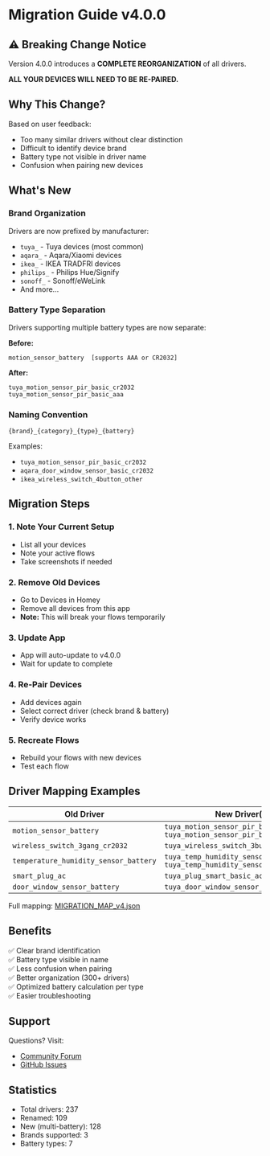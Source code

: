 # Migration Guide v4.0.0

## ⚠️ Breaking Change Notice

Version 4.0.0 introduces a **COMPLETE REORGANIZATION** of all drivers.

**ALL YOUR DEVICES WILL NEED TO BE RE-PAIRED.**

## Why This Change?

Based on user feedback:
- Too many similar drivers without clear distinction
- Difficult to identify device brand
- Battery type not visible in driver name
- Confusion when pairing new devices

## What's New

### Brand Organization
Drivers are now prefixed by manufacturer:
- `tuya_` - Tuya devices (most common)
- `aqara_` - Aqara/Xiaomi devices
- `ikea_` - IKEA TRADFRI devices
- `philips_` - Philips Hue/Signify
- `sonoff_` - Sonoff/eWeLink
- And more...

### Battery Type Separation
Drivers supporting multiple battery types are now separate:

**Before:**
```
motion_sensor_battery  [supports AAA or CR2032]
```

**After:**
```
tuya_motion_sensor_pir_basic_cr2032
tuya_motion_sensor_pir_basic_aaa
```

### Naming Convention
```
{brand}_{category}_{type}_{battery}
```

Examples:
- `tuya_motion_sensor_pir_basic_cr2032`
- `aqara_door_window_sensor_basic_cr2032`
- `ikea_wireless_switch_4button_other`

## Migration Steps

### 1. Note Your Current Setup
- List all your devices
- Note your active flows
- Take screenshots if needed

### 2. Remove Old Devices
- Go to Devices in Homey
- Remove all devices from this app
- **Note:** This will break your flows temporarily

### 3. Update App
- App will auto-update to v4.0.0
- Wait for update to complete

### 4. Re-Pair Devices
- Add devices again
- Select correct driver (check brand & battery)
- Verify device works

### 5. Recreate Flows
- Rebuild your flows with new devices
- Test each flow

## Driver Mapping Examples

| Old Driver | New Driver(s) |
|------------|---------------|
| `motion_sensor_battery` | `tuya_motion_sensor_pir_basic_cr2032`<br>`tuya_motion_sensor_pir_basic_aaa` |
| `wireless_switch_3gang_cr2032` | `tuya_wireless_switch_3button_cr2032` |
| `temperature_humidity_sensor_battery` | `tuya_temp_humidity_sensor_basic_cr2032`<br>`tuya_temp_humidity_sensor_basic_aaa` |
| `smart_plug_ac` | `tuya_plug_smart_basic_ac` |
| `door_window_sensor_battery` | `tuya_door_window_sensor_basic_cr2032` |

Full mapping: [MIGRATION_MAP_v4.json](../scripts/migration/MIGRATION_MAP_v4.json)

## Benefits

✅ Clear brand identification  
✅ Battery type visible in name  
✅ Less confusion when pairing  
✅ Better organization (300+ drivers)  
✅ Optimized battery calculation per type  
✅ Easier troubleshooting  

## Support

Questions? Visit:
- [Community Forum](https://community.homey.app/)
- [GitHub Issues](https://github.com/dlnraja/com.tuya.zigbee/issues)

## Statistics

- Total drivers: 237
- Renamed: 109
- New (multi-battery): 128
- Brands supported: 3
- Battery types: 7
